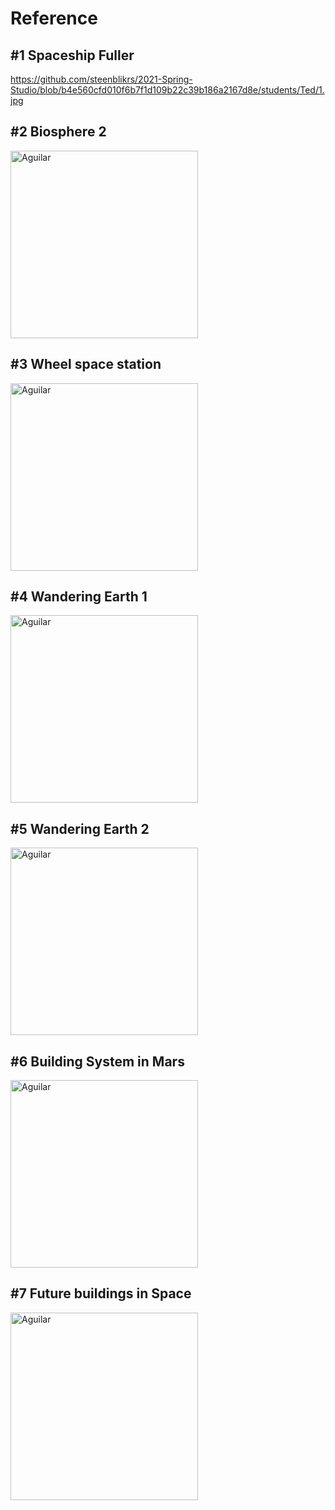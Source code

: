 # Reference

## #1 Spaceship Fuller
https://github.com/steenblikrs/2021-Spring-Studio/blob/b4e560cfd010f6b7f1d109b22c39b186a2167d8e/students/Ted/1.jpg

## #2 Biosphere 2
 <img alt="Aguilar" src="https://github.com/steenblikrs/2021-Spring-Studio/blob/d01ffb85cbad1819878b8f8f1f1ea4336e2722c1/students/Aguilar/ASSETS/2.jpg?raw=true" width="300">

## #3 Wheel space station
 <img alt="Aguilar" src="https://github.com/steenblikrs/2021-Spring-Studio/blob/f0aa1a7b6f864f03e7c8a12882acdf210f9305c1/students/Aguilar/ASSETS/3.jpg?raw=true" width="300">
 
## #4 Wandering Earth 1
 <img alt="Aguilar" src="https://github.com/steenblikrs/2021-Spring-Studio/blob/e69463bea48d48d9476b5582ef0f70e549cbf3a6/students/Aguilar/ASSETS/4.jpg?raw=true" width="300">
 
## #5 Wandering Earth 2
 <img alt="Aguilar" src="https://github.com/steenblikrs/2021-Spring-Studio/blob/c477d86089d25455b12cbb85f3545284c048eb9a/students/Aguilar/ASSETS/5.jpg?raw=true" width="300">
 
## #6 Building System in Mars
 <img alt="Aguilar" src="https://github.com/steenblikrs/2021-Spring-Studio/blob/6a76b6dbd348180788a7720c4141e750dffb378a/students/Aguilar/ASSETS/6.jpg?raw=true" width="300">
 
## #7 Future buildings in Space
 <img alt="Aguilar" src="https://github.com/steenblikrs/2021-Spring-Studio/blob/a5336fba79b3ad50f641b4f5213026ce1fb72c77/students/Aguilar/ASSETS/7.jpg?raw=true" width="300">

